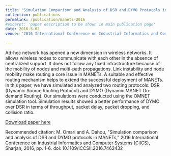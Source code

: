 ```yaml
---
title: "Simulation Comparison and Analysis of DSR and DYMO Protocols in MANETs"
collection: publications
permalink: /publication/manets-2016
#excerpt: 'paper description to be shown in main publication page'
date: 2016-5-02
venue: '2016 International Conference on Industrial Informatics and Computer Systems (CIICS)'

---
```


Ad-hoc network has opened a new dimension in wireless networks. It allows wireless nodes to communicate with each other in the absence of centralized support. It does not follow any fixed infrastructure because of the mobility of nodes and multi-path propagations. Link instability and node mobility make routing a core issue in MANETs. A suitable and effective routing mechanism helps to extend the successful deployment of MANETs. In this paper, we have simulated and analyzed two routing protocols: DSR (Dynamic Source Routing Protocol) and DYMO (Dynamic MANET On-demand Routing). Our simulations were conducted using the OMNET simulation tool. Simulation results showed a better performance of DYMO over DSR in terms of throughput, packet delay, packet dropping, and collision ratio.

[Download paper here](https://ieeexplore.ieee.org/abstract/document/7462432)

Recommended citation: M. Omari and A. Dahou, "Simulation comparison and analysis of DSR and DYMO protocols in MANETs," 2016 International Conference on Industrial Informatics and Computer Systems (CIICS), Sharjah, 2016, pp. 1-6. doi: 10.1109/ICCSII.2016.7462432


